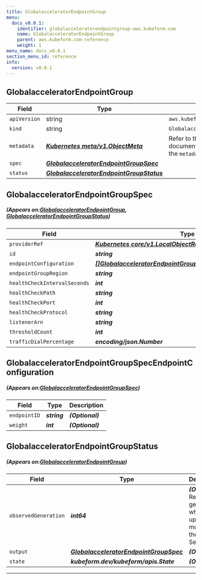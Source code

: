 ```yaml
---
title: GlobalacceleratorEndpointGroup
menu:
  docs_v0.0.1:
    identifier: globalacceleratorendpointgroup-aws.kubeform.com
    name: GlobalacceleratorEndpointGroup
    parent: aws.kubeform.com-reference
    weight: 1
menu_name: docs_v0.0.1
section_menu_id: reference
info:
  version: v0.0.1
---
```


## GlobalacceleratorEndpointGroup
| Field | Type | Description |
| ------ | ----- | ----------- |
| `apiVersion` | string | `aws.kubeform.com/v1alpha1` |
|    `kind` | string | `GlobalacceleratorEndpointGroup` |
| `metadata` | ***[Kubernetes meta/v1.ObjectMeta](https://kubernetes.io/docs/reference/generated/kubernetes-api/v1.13/#objectmeta-v1-meta)***|Refer to the Kubernetes API documentation for the fields of the `metadata` field.|
| `spec` | ***[GlobalacceleratorEndpointGroupSpec](#GlobalacceleratorEndpointGroupSpec)***||
| `status` | ***[GlobalacceleratorEndpointGroupStatus](#GlobalacceleratorEndpointGroupStatus)***||
## GlobalacceleratorEndpointGroupSpec
##### (Appears on:[GlobalacceleratorEndpointGroup](#GlobalacceleratorEndpointGroup), [GlobalacceleratorEndpointGroupStatus](#GlobalacceleratorEndpointGroupStatus))
| Field | Type | Description |
| ------ | ----- | ----------- |
| `providerRef` | ***[Kubernetes core/v1.LocalObjectReference](https://kubernetes.io/docs/reference/generated/kubernetes-api/v1.13/#localobjectreference-v1-core)***||
| `id` | ***string***||
| `endpointConfiguration` | ***[[]GlobalacceleratorEndpointGroupSpecEndpointConfiguration](#GlobalacceleratorEndpointGroupSpecEndpointConfiguration)***| ***(Optional)*** |
| `endpointGroupRegion` | ***string***| ***(Optional)*** |
| `healthCheckIntervalSeconds` | ***int***| ***(Optional)*** |
| `healthCheckPath` | ***string***| ***(Optional)*** |
| `healthCheckPort` | ***int***| ***(Optional)*** |
| `healthCheckProtocol` | ***string***| ***(Optional)*** |
| `listenerArn` | ***string***||
| `thresholdCount` | ***int***| ***(Optional)*** |
| `trafficDialPercentage` | ***encoding/json.Number***| ***(Optional)*** |
## GlobalacceleratorEndpointGroupSpecEndpointConfiguration
##### (Appears on:[GlobalacceleratorEndpointGroupSpec](#GlobalacceleratorEndpointGroupSpec))
| Field | Type | Description |
| ------ | ----- | ----------- |
| `endpointID` | ***string***| ***(Optional)*** |
| `weight` | ***int***| ***(Optional)*** |
## GlobalacceleratorEndpointGroupStatus
##### (Appears on:[GlobalacceleratorEndpointGroup](#GlobalacceleratorEndpointGroup))
| Field | Type | Description |
| ------ | ----- | ----------- |
| `observedGeneration` | ***int64***| ***(Optional)*** Resource generation, which is updated on mutation by the API Server.|
| `output` | ***[GlobalacceleratorEndpointGroupSpec](#GlobalacceleratorEndpointGroupSpec)***| ***(Optional)*** |
| `state` | ***kubeform.dev/kubeform/apis.State***| ***(Optional)*** |
---

